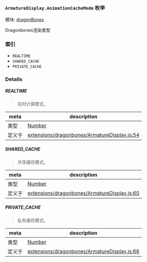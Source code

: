### `ArmatureDisplay.AnimationCacheMode` 枚举



模块: [dragonBones](../modules/dragonBones.md)


Dragonbones渲染类型


### 索引
  - `REALTIME`
  - `SHARED_CACHE`
  - `PRIVATE_CACHE`

### Details


##### REALTIME

> 实时计算模式。

| meta | description |
|------|-------------|
| 类型 | <a href="https://developer.mozilla.org/en/JavaScript/Reference/Global_Objects/Number" class="crosslink external" target="_blank">Number</a> |
| 定义于 | [extensions/dragonbones/ArmatureDisplay.js:54](https://github.com/cocos-creator/engine/blob/8bf4522a6d43b53258219983aabd728909ce24ca/extensions/dragonbones/ArmatureDisplay.js#L54) |



##### SHARED_CACHE

> 共享缓存模式。

| meta | description |
|------|-------------|
| 类型 | <a href="https://developer.mozilla.org/en/JavaScript/Reference/Global_Objects/Number" class="crosslink external" target="_blank">Number</a> |
| 定义于 | [extensions/dragonbones/ArmatureDisplay.js:60](https://github.com/cocos-creator/engine/blob/8bf4522a6d43b53258219983aabd728909ce24ca/extensions/dragonbones/ArmatureDisplay.js#L60) |



##### PRIVATE_CACHE

> 私有缓存模式。

| meta | description |
|------|-------------|
| 类型 | <a href="https://developer.mozilla.org/en/JavaScript/Reference/Global_Objects/Number" class="crosslink external" target="_blank">Number</a> |
| 定义于 | [extensions/dragonbones/ArmatureDisplay.js:66](https://github.com/cocos-creator/engine/blob/8bf4522a6d43b53258219983aabd728909ce24ca/extensions/dragonbones/ArmatureDisplay.js#L66) |


